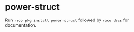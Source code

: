 power-struct
============
Run `raco pkg install power-struct` followed by `raco docs` for documentation.
